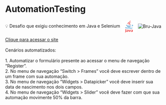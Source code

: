 # AutomationTesting

💡 Desafio que exigiu conhecimento em Java e Selenium
<img align="center" alt="Bru-Java" height="40" width="50" src="https://raw.githubusercontent.com/devicons/devicon/master/icons/java/java-original-wordmark.svg">
<img align="center" alt="Bru-Java" height="30" width="40" src="https://s3.amazonaws.com/pics.freeicons.io/uploads/icons/png/15484977381551942825-512.png">

<div>
<a href="http://demo.automationtesting.in/Register.html"> Clique para acessar o site </a>
</div>
<br>
Cenários automatizados:
<div style="display: inline_block"><br>
1. Automatizar o formulário presente ao acessar o menu de navegação
“Register”.<br>
2. No menu de navegação “Switch > Frames” você deve escrever dentro
de um frame com sua automação.<br>
3. No menu de navegação “Widgets > Datapicker” você deve inserir sua
data de nascimento nos dois campos.<br>
4. No menu de navegação “Widgets > Slider” você deve fazer com que sua
automação movimente 50% da barra.<br>
</div>
